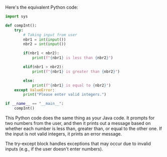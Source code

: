 Here's the equivalent Python code:

```python
import sys

def compInt():
    try:
        # Taking input from user
        nbr1 = int(input())
        nbr2 = int(input())

        if(nbr1 < nbr2):
            print(f"{nbr1} is less than {nbr2}")

        elif(nbr1 > nbr2):
            print(f"{nbr1} is greater than {nbr2}")

        else:
            print(f"{nbr1} is equal to {nbr2}")
    except ValueError:
        print("Please enter valid integers.")

if __name__ == "__main__":
    compInt()
```

This Python code does the same thing as your Java code. It prompts for two numbers from the user, and then it prints out a message based on whether each number is less than, greater than, or equal to the other one. If the input is not valid integers, it prints an error message.

The try-except block handles exceptions that may occur due to invalid inputs (e.g., if the user doesn't enter numbers).

